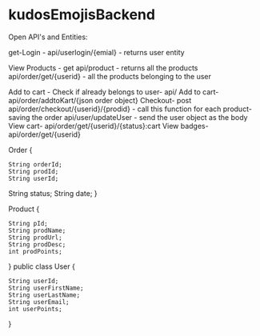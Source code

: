 # kudosEmojisBackend

Open API's and Entities:

get-Login - api/userlogin/{emial} - returns user entity

View Products - get
api/product  - returns all the products
api/order/get/{userid}  - all the products belonging to the user

Add to cart - 
Check if already belongs to user- api/
Add to cart- api/order/addtoKart/{json order object}
Checkout- post
api/order/checkout/{userid}/{prodid} - call this function for each product-saving the order
api/user/updateUser  - send the user object as the body
View cart- api/order/get/{userid}/{status}:cart
View badges- api/order/get/{userid}


Order {

	String orderId;
	String prodId;
	String userId;
String status;
	String date;
}

Product {

	String pId;
	String prodName;
	String prodUrl;
	String prodDesc;
	int prodPoints;
}
public class User {

	String userId;
	String userFirstName;
	String userLastName;
	String userEmail;
	int userPoints;
}


